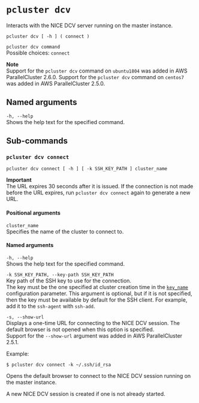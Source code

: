 # `pcluster dcv`<a name="pcluster.dcv"></a>

Interacts with the NICE DCV server running on the master instance\.

```
pcluster dcv [ -h ] ( connect )
```

`pcluster dcv command`  
Possible choices: `connect`

**Note**  
Support for the `pcluster dcv` command on `ubuntu1804` was added in AWS ParallelCluster 2\.6\.0\. Support for the `pcluster dcv` command on `centos7` was added in AWS ParallelCluster 2\.5\.0\.

## Named arguments<a name="pcluster.dcv.namedarg"></a>

`-h, --help`  
Shows the help text for the specified command\.

## Sub\-commands<a name="pcluster-dcv-subcommands"></a>

### `pcluster dcv connect`<a name="pcluster-dcv-connect"></a>

```
pcluster dcv connect [ -h ] [ -k SSH_KEY_PATH ] cluster_name
```

**Important**  
The URL expires 30 seconds after it is issued\. If the connection is not made before the URL expires, run `pcluster dcv connect` again to generate a new URL\.

#### Positional arguments<a name="pcluster.dcv.connect.arg"></a>

`cluster_name`  
Specifies the name of the cluster to connect to\.

#### Named arguments<a name="pcluster.dcv.connect.namedarg"></a>

`-h, --help`  
Shows the help text for the specified command\.

`-k SSH_KEY_PATH, --key-path SSH_KEY_PATH`  
Key path of the SSH key to use for the connection\.  
The key must be the one specified at cluster creation time in the [`key_name`](cluster-definition.md#key-name) configuration parameter\. This argument is optional, but if it is not specified, then the key must be available by default for the SSH client\. For example, add it to the `ssh-agent` with `ssh-add`\.

`-s, --show-url`  
Displays a one\-time URL for connecting to the NICE DCV session\. The default browser is not opened when this option is specified\.  
Support for the `--show-url` argument was added in AWS ParallelCluster 2\.5\.1\.

Example:

```
$ pcluster dcv connect -k ~/.ssh/id_rsa
```

Opens the default browser to connect to the NICE DCV session running on the master instance\.

A new NICE DCV session is created if one is not already started\.